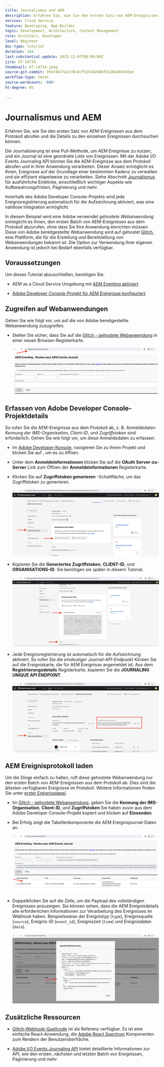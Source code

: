 ```yaml
---
title: Journalismus und AEM
description: Erfahren Sie, wie Sie den ersten Satz von AEM-Ereignissen aus dem Protokoll abrufen und die Details zu den einzelnen Ereignissen durchsuchen können.
version: Cloud Service
feature: Developing, App Builder
topic: Development, Architecture, Content Management
role: Architect, Developer
level: Beginner
doc-type: Tutorial
duration: 144
last-substantial-update: 2023-12-07T00:00:00Z
jira: KT-14734
thumbnail: KT-14734.jpeg
source-git-commit: 9fef4b77a2c70c8cf525d42686f4120e481945ee
workflow-type: tm+mt
source-wordcount: '600'
ht-degree: 0%

---
```



# Journalismus und AEM

Erfahren Sie, wie Sie den ersten Satz von AEM-Ereignissen aus dem Protokoll abrufen und die Details zu den einzelnen Ereignissen durchsuchen können.

Die Journalisierung ist eine Pull-Methode, um AEM Ereignisse zu nutzen, und ein Journal ist eine geordnete Liste von Ereignissen. Mit der Adobe I/O Events Journaling API können Sie die AEM-Ereignisse aus dem Protokoll abrufen und in Ihrer Anwendung verarbeiten. Dieser Ansatz ermöglicht es Ihnen, Ereignisse auf der Grundlage einer bestimmten Kadenz zu verwalten und sie effizient stapelweise zu verarbeiten. Siehe Abschnitt [Journalismus](https://developer.adobe.com/events/docs/guides/journaling_intro/) für ausführliche Einblicke, einschließlich wichtiger Aspekte wie Aufbewahrungsfristen, Paginierung und mehr.

Innerhalb des Adobe Developer Console-Projekts wird jede Ereignisregistrierung automatisch für die Aufzeichnung aktiviert, was eine nahtlose Integration ermöglicht.

In diesem Beispiel wird eine Adobe verwendet _gehostete Webanwendung_ ermöglicht es Ihnen, den ersten Batch von AEM-Ereignissen aus dem Protokoll abzurufen, ohne dass Sie Ihre Anwendung einrichten müssen. Diese von Adobe bereitgestellte Webanwendung wird auf gehostet [Glitch](https://glitch.com/), eine Plattform, die für die Erstellung und Bereitstellung von Webanwendungen bekannt ist. Die Option zur Verwendung Ihrer eigenen Anwendung ist jedoch bei Bedarf ebenfalls verfügbar.

## Voraussetzungen

Um dieses Tutorial abzuschließen, benötigen Sie:

- AEM as a Cloud Service Umgebung mit [AEM Eventing aktiviert](https://developer.adobe.com/experience-cloud/experience-manager-apis/guides/events/#enable-aem-events-on-your-aem-cloud-service-environment).

- [Adobe Developer Console-Projekt für AEM Ereignisse konfiguriert](https://developer.adobe.com/experience-cloud/experience-manager-apis/guides/events/#how-to-subscribe-to-aem-events-in-the-adobe-developer-console).

## Zugreifen auf Webanwendungen

Gehen Sie wie folgt vor, um auf die von Adobe bereitgestellte Webanwendung zuzugreifen:

- Stellen Sie sicher, dass Sie auf die [Glitch - gehostete Webanwendung](https://indigo-speckle-antler.glitch.me/) in einer neuen Browser-Registerkarte.

  ![Glitch - gehostete Webanwendung](../assets/examples/journaling/glitch-hosted-web-application.png)

## Erfassen von Adobe Developer Console-Projektdetails

So rufen Sie die AEM-Ereignisse aus dem Protokoll ab, z. B. Anmeldedaten _Kennung der IMS-Organisation_, _Client-ID_, und _Zugriffstoken_ sind erforderlich. Gehen Sie wie folgt vor, um diese Anmeldedaten zu erfassen:

- Im [Adobe Developer-Konsole](https://developer.adobe.com), navigieren Sie zu Ihrem Projekt und klicken Sie auf , um es zu öffnen.

- Unter dem **Anmeldeinformationen** klicken Sie auf die **OAuth Server-zu-Server** Link zum Öffnen der **Anmeldeinformationen** Registerkarte.

- Klicken Sie auf **Zugriffstoken generieren** -Schaltfläche, um das Zugriffstoken zu generieren.

  ![Adobe Developer Console-Projekt Zugriffstoken generieren](../assets/examples/journaling/adobe-developer-console-project-generate-access-token.png)

- Kopieren Sie die **Generiertes Zugriffstoken**, **CLIENT-ID**, und **ORGANISATIONS-ID**. Sie benötigen sie später in diesem Tutorial.

  ![Adobe Developer Console - Projektoptionen](../assets/examples/journaling/adobe-developer-console-project-copy-credentials.png)

- Jede Ereignisregistrierung ist automatisch für die Aufzeichnung aktiviert. So rufen Sie die _eindeutiger Journal-API-Endpunkt_ Klicken Sie auf die Ereigniskarte, die für AEM Ereignisse angemeldet ist. Aus dem **Registrierungsdetails** Registerkarte, kopieren Sie die **JOURNALING UNIQUE API ENDPOINT**.

  ![Adobe Developer Console-Projektereigniskarte](../assets/examples/journaling/adobe-developer-console-project-events-card.png)

## AEM Ereignisprotokoll laden

Um die Dinge einfach zu halten, ruft diese gehostete Webanwendung nur den ersten Batch von AEM-Ereignissen aus dem Protokoll ab. Dies sind die ältesten verfügbaren Ereignisse im Protokoll. Weitere Informationen finden Sie unter [erster Ereignisstapel](https://developer.adobe.com/events/docs/guides/api/journaling_api/#fetching-your-first-batch-of-events-from-the-journal).

- Im [Glitch - gehostete Webanwendung](https://indigo-speckle-antler.glitch.me/), geben Sie die **Kennung der IMS-Organisation**, **Client-ID**, und **Zugriffstoken** Sie haben zuvor aus dem Adobe Developer Console-Projekt kopiert und klicken auf **Einsenden**.

- Bei Erfolg zeigt die Tabellenkomponente die AEM Ereignisjournal-Daten an.

  ![Ereignisjournal-Daten AEM](../assets/examples/journaling/load-journal.png)

- Doppelklicken Sie auf die Zeile, um die Payload des vollständigen Ereignisses anzuzeigen. Sie können sehen, dass die AEM Ereignisdetails alle erforderlichen Informationen zur Verarbeitung des Ereignisses im Webhook haben. Beispielsweise der Ereignistyp (`type`), Ereignisquelle (`source`), Ereignis-ID (`event_id`), Ereigniszeit (`time`) und Ereignisdaten (`data`).

  ![AEM Ereignisnutzlast abschließen](../assets/examples/journaling/complete-journal-data.png)

## Zusätzliche Ressourcen

- [Glitch-Webhook-Quellcode](https://glitch.com/edit/#!/indigo-speckle-antler) ist als Referenz verfügbar. Es ist eine einfache React-Anwendung, die [Adobe React Spectrum](https://react-spectrum.adobe.com/react-spectrum/index.html?lang=de) Komponenten zum Rendern der Benutzeroberfläche.

- [Adobe I/O Events Journaling API](https://developer.adobe.com/events/docs/guides/api/journaling_api/) bietet detaillierte Informationen zur API, wie den ersten, nächsten und letzten Batch von Ereignissen, Paginierung und mehr.
